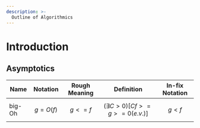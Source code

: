 ```yaml
---
description: >-
  Outline of Algorithmics
---
```


# Introduction

## Asymptotics

| Name   | Notation   | Rough Meaning | Definition                               | In-fix Notation |
| ------ | ---------- | ------------- | ---------------------------------------- | --------------- |
| big-Oh | $$g=O(f)$$ | $$g <= f$$    | $$(\exists C > 0)[C f >= g >= 0(e.v.)]$$ | $$g < f$$       |
